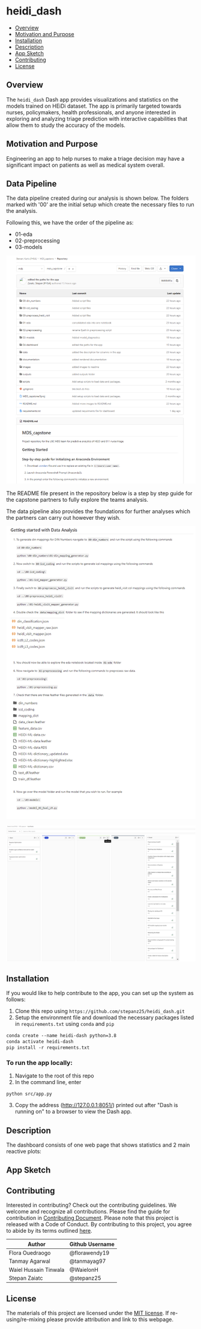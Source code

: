 # heidi_dash

- [Overview](#overview)
- [Motivation and Purpose](#motivation-and-purpose)
- [Installation](#installation)
- [Description](#description)
- [App Sketch](#app-sketch)
- [Contributing](#contributing)
- [License](#license)

## Overview

The `heidi_dash` Dash app provides visualizations and statistics on the models trained on HEiDi dataset. The app is
primarily targeted towards nurses, policymakers, health professionals, and anyone interested in exploring and analyzing
triage prediction with interactive capabilities that allow them to study the accuracy of the models.

## Motivation and Purpose

Engineering an app to help nurses to make a triage decision may have a significant impact on patients as well as medical
system overall.

## Data Pipeline

The data pipeline created during our analysis is shown below. The folders marked with '00' are the initial setup which create the necessary files to run the analysis.

Following this, we have the order of the pipeline as:
- 01-eda
- 02-preprocessing
- 03-models

![image](screenshots/VM_Repo.png)

The README file present in the repository below is a step by step guide for the capstone partners to fully explore the teams analysis.

The data pipeline also provides the foundations for further analyses which the partners can carry out however they wish.

![image](screenshots/README.png)

![image](screenshots/kanban_board.png)

## Installation

If you would like to help contribute to the app, you can set up the system as follows:

1. Clone this repo using `https://github.com/stepanz25/heidi_dash.git`
2. Setup the environment file and download the necessary packages listed in `requirements.txt` using `conda`
   and `pip `

```
conda create --name heidi-dash python=3.8
conda activate heidi-dash
pip install -r requirements.txt
```

### To run the app locally:

1. Navigate to the root of this repo
2. In the command line, enter

```
python src/app.py
```

3. Copy the address (http://127.0.0.1:8051/) printed out after "Dash is running on" to a browser to view the Dash app.

## Description

The dashboard consists of one web page that shows statistics and 2 main reactive plots:

## App Sketch


## Contributing

Interested in contributing? Check out the contributing guidelines. We welcome and recognize all contributions. Please
find the guide for contribution in [Contributing Document](). Please note that this project is released with a Code of
Conduct. By contributing to this project, you agree to abide by its terms outlined [here]().

| Author                | Github Username |
|-----------------------|-----------------|
| Flora Ouedraogo       | @florawendy19   |
| Tanmay Agarwal        | @tanmayag97     |
| Waiel Hussain Tinwala | @WaielonH       |
| Stepan Zaiatc         | @stepanz25      |

## License

The materials of this project are licensed under the [MIT license](). If re-using/re-mixing please provide attribution
and link to this webpage.
